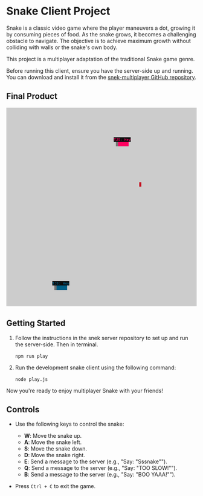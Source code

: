 # Snake Client Project

Snake is a classic video game where the player maneuvers a dot, growing it by consuming pieces of food. As the snake grows, it becomes a challenging obstacle to navigate. The objective is to achieve maximum growth without colliding with walls or the snake's own body.

This project is a multiplayer adaptation of the traditional Snake game genre.

Before running this client, ensure you have the server-side up and running. You can download and install it from the [snek-multiplayer GitHub repository](https://github.com/lighthouse-labs/snek-multiplayer).

## Final Product

![Screenshot 1](images/screenshot1.png)

## Getting Started

1. Follow the instructions in the snek server repository to set up and run the server-side. Then in terminal.

   ```
   npm run play
   ```

2. Run the development snake client using the following command:
   
   ```
   node play.js
   ```

Now you're ready to enjoy multiplayer Snake with your friends!

## Controls

- Use the following keys to control the snake:

  - **W**: Move the snake up.
  - **A**: Move the snake left.
  - **S**: Move the snake down.
  - **D**: Move the snake right.
  - **E**: Send a message to the server (e.g., "Say: "Sssnake"").
  - **Q**: Send a message to the server (e.g., "Say: "TOO SLOW!"").
  - **B**: Send a message to the server (e.g., "Say: "BOO YAAA!"").

- Press `Ctrl + C` to exit the game.

